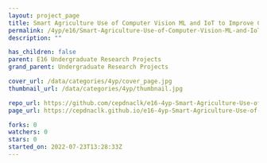 ```yaml
---
layout: project_page
title: Smart Agriculture Use of Computer Vision ML and IoT to Improve Crop Productivity
permalink: /4yp/e16/Smart-Agriculture-Use-of-Computer-Vision-ML-and-IoT-to-Improve-Crop-Productivity/
description: ""

has_children: false
parent: E16 Undergraduate Research Projects
grand_parent: Undergraduate Research Projects

cover_url: /data/categories/4yp/cover_page.jpg
thumbnail_url: /data/categories/4yp/thumbnail.jpg

repo_url: https://github.com/cepdnaclk/e16-4yp-Smart-Agriculture-Use-of-Computer-Vision-ML-and-IoT-to-Improve-Crop-Productivity
page_url: https://cepdnaclk.github.io/e16-4yp-Smart-Agriculture-Use-of-Computer-Vision-ML-and-IoT-to-Improve-Crop-Productivity

forks: 0
watchers: 0
stars: 0
started_on: 2022-07-23T13:28:33Z
---
```



